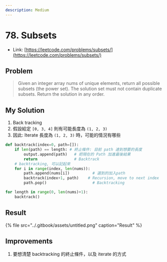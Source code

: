 ```yaml
---
description: Medium
---
```


# 78. Subsets

* Link: [https://leetcode.com/problems/subsets/](https://leetcode.com/problems/subsets/)

## Problem

> Given an integer array nums of unique elements, return all possible subsets \(the power set\). The solution set must not contain duplicate subsets. Return the solution in any order.

## My Solution

1. Back tracking
2. 假設給定 `[0, 3, 4]` 則有可能長度為 `(1, 2, 3)`
3. 因此: Iterate 長度為 `(1, 2, 3)` 時，可能的情況有哪些

```python
def backtrack(index=0, path=[]):
    if len(path) == length: # 終止條件: 目前 path 達到想要的長度
        output.append(path)   # 把現在的 Path 加進最後結果
        return                # Backtrack
    # backtracking, 可以記起來
    for i in range(index, len(nums)):
        path.append(nums[i])          # 選到的加入path
        backtrack(index+1, path)    # Recursion, move to next index
        path.pop()                    # Backtracking

for length in range(0, len(nums)+1):
    backtrack()
```

## Result

{% file src="../.gitbook/assets/untitled.png" caption="Result" %}

## Improvements

1. 要想清楚 backtracking 的終止條件，以及 iterate 的方式

